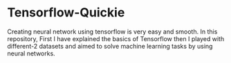 # Tensorflow-Quickie

Creating neural network using tensorflow is very easy and smooth. In this repository, First I have explained the basics of Tensorflow then I played with different-2 datasets and aimed to solve machine learning tasks by using neural networks.
